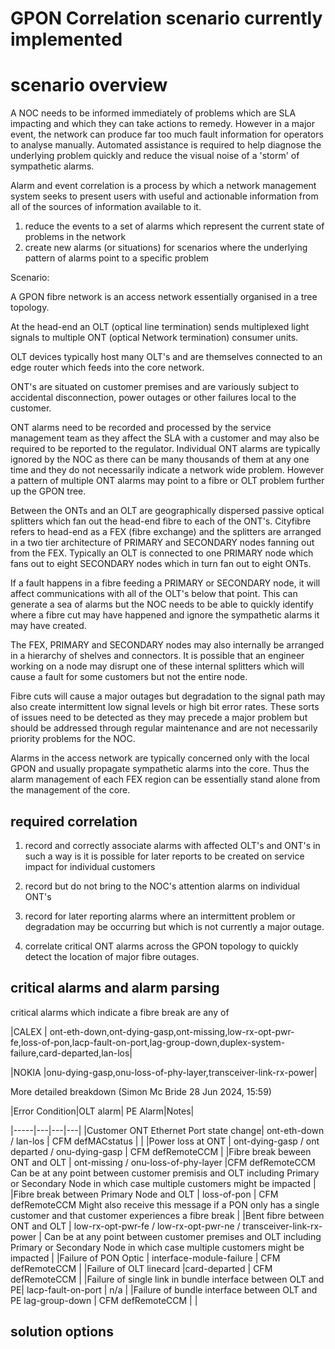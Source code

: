 # GPON Correlation scenario currently implemented

# scenario overview


A NOC needs to be informed immediately of problems which are SLA impacting and which they can take actions to remedy. 
However in a major event, the network can produce far too much fault information for operators to analyse manually. 
Automated assistance is required to help diagnose the underlying problem quickly and reduce the visual noise of a 'storm' of sympathetic alarms.

Alarm and event correlation is a process by which a network management system seeks to present users with useful and actionable information from all of the sources of information available to it.

1. reduce the events to a set of alarms which represent the current state of problems in the network
2. create new alarms (or situations) for scenarios where the underlying pattern of alarms point to a specific problem

Scenario:

A GPON fibre network is an access network essentially organised in a tree topology.

At the head-end an OLT (optical line termination) sends multiplexed light signals to multiple  ONT (optical Network termination) consumer units.

OLT devices typically host many OLT's and are themselves connected to an edge router which feeds into the core network. 

ONT's are situated on customer premises and are variously subject to accidental disconnection, power outages or other failures local to the customer. 

ONT alarms need to be recorded and processed by the service management team as they affect the SLA with a customer and may also be required to be reported to the regulator. 
Individual ONT alarms are typically ignored by the NOC as there can be many thousands of them at any one time and they do not necessarily indicate a network wide problem. 
However a pattern of multiple ONT alarms may point to a fibre or OLT problem further up the GPON tree.

Between the ONTs and an OLT are geographically dispersed passive optical splitters which fan out the head-end fibre to each of the ONT's. 
Cityfibre refers to head-end as a  FEX (fibre exchange) and the splitters are arranged in a two tier architecture of PRIMARY and SECONDARY nodes fanning out from the FEX. 
Typically an OLT is connected to one PRIMARY node which fans out to eight SECONDARY nodes which in turn fan out to eight ONTs. 

If a fault happens in a fibre feeding a PRIMARY or SECONDARY node, it will affect communications with all of the OLT's below that point.
This can generate a sea of alarms but the NOC needs to be able to quickly identify where a fibre cut may have happened and ignore the sympathetic alarms it may have created.

The FEX, PRIMARY and SECONDARY nodes may also internally be arranged in a hierarchy of shelves and connectors. 
It is possible that an engineer working on a node may disrupt one of these internal splitters which will cause a fault for some customers but not the entire node.

Fibre cuts will cause a major outages but degradation to the signal path may also create intermittent low signal levels or high bit error rates. 
These sorts of issues need to be detected as they may precede a major problem but should be addressed through regular maintenance and are not necessarily priority problems for the NOC.

Alarms in the access network are typically concerned only with the local GPON and usually propagate sympathetic alarms into the core.
Thus the alarm management of each FEX region can be essentially stand alone from the management of the core.

## required correlation

1. record and correctly associate alarms with affected OLT's and ONT's in such a way is it is possible for later reports to be created on service impact for individual customers

2. record but do not bring to the NOC's attention alarms on individual ONT's

3. record for later reporting alarms where an intermittent problem or degradation may be occurring but which is not currently a major outage.

4. correlate critical ONT alarms across the GPON topology to quickly detect the location of major fibre outages.

## critical alarms and alarm parsing



critical alarms which indicate a fibre break are any of

|CALEX | ont-eth-down,ont-dying-gasp,ont-missing,low-rx-opt-pwr-fe,loss-of-pon,lacp-fault-on-port,lag-group-down,duplex-system-failure,card-departed,lan-los|

|NOKIA |onu-dying-gasp,onu-loss-of-phy-layer,transceiver-link-rx-power|

More detailed breakdown (Simon Mc Bride 28 Jun 2024, 15:59)

|Error Condition|OLT alarm| PE Alarm|Notes|

|-----|---|---|---|
|Customer ONT Ethernet Port state change| ont-eth-down / lan-los | CFM defMACstatus |   |
|Power loss at ONT |  ont-dying-gasp / ont departed / onu-dying-gasp | CFM defRemoteCCM    |
|Fibre break beween ONT and OLT | ont-missing / onu-loss-of-phy-layer |CFM defRemoteCCM    Can be at any point between customer premisis and OLT including Primary or Secondary Node in which case multiple customers might be impacted |
|Fibre break between Primary Node and OLT |   loss-of-pon | CFM defRemoteCCM    Might also receive this message if a PON only has a single customer and that customer experiences a fibre break |
|Bent fibre between ONT and OLT | low-rx-opt-pwr-fe / low-rx-opt-pwr-ne / transceiver-link-rx-power | Can be at any point between customer premises and OLT including Primary or Secondary Node in which case multiple customers might be impacted |
|Failure of PON Optic  |  interface-module-failure |   CFM defRemoteCCM    |
|Failure of OLT linecard |card-departed |  CFM defRemoteCCM    |
|Failure of  single link in bundle interface between OLT and PE|  lacp-fault-on-port | n/a |
|Failure of bundle interface between OLT and PE  lag-group-down | CFM defRemoteCCM   | |
            

## solution options










